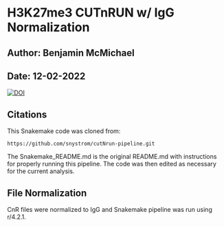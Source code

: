 # H3K27me3 CUTnRUN w/ IgG Normalization 
## Author: Benjamin McMichael
## Date: 12-02-2022

[![DOI](https://zenodo.org/badge/577371472.svg)](https://zenodo.org/badge/latestdoi/577371472)

## Citations
This Snakemake code was cloned from:
```
https://github.com/snystrom/cutNrun-pipeline.git
```
The Snakemake_README.md is the original README.md with instructions for  properly running this pipeline.
The code was then edited as necessary for the current analysis.

## File Normalization
CnR files were normalized to IgG and Snakemake pipeline was run using r/4.2.1.

